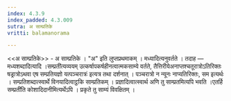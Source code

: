 ```yaml
---
index: 4.3.9
index_padded: 4.3.009
sutra: अ साम्प्रतिके
vritti: balamanorama

---
```

<<अ साम्प्रतिके>> - अ साम्प्रतिके । "अ" इति लुप्तप्रथमाकम् । मध्यादित्यनुवर्तते । तदाह — मध्यशब्दादित्यादि ।सम्प्रती॑त्यव्ययम् उत्कर्षापकर्षहीनत्वात्मकसाम्ये वर्तते, तैत्तिरीयेअनाप्तश्चतूरात्रोऽतिरिक्तः षड्रात्रोऽथवा एष सम्प्रतियज्ञो यत्पञ्चरात्रः॑ इत्यत्र तथा दर्शनात् । पञ्चरात्रो न न्यूनः नाप्यतिरिक्तः, सम इत्यर्थः । सम्प्रतिशब्दात्स्वार्थे विनयादित्वाट्ठकि साम्प्रतिकम् । प्रज्ञादित्वात्स्वार्थ अणि तु साम्प्रतमित्यपि भवति ।एतर्हि सम्प्रती॑ति कोशादिदानीमित्यर्थेऽपि । प्रकृते तु साम्यं विवक्षितम् । 